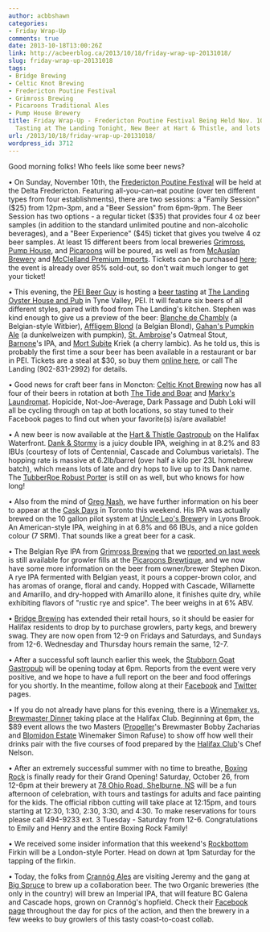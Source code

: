 ```yaml
---
author: acbbshawn
categories:
- Friday Wrap-Up
comments: true
date: 2013-10-18T13:00:26Z
link: http://acbeerblog.ca/2013/10/18/friday-wrap-up-20131018/
slug: friday-wrap-up-20131018
tags:
- Bridge Brewing
- Celtic Knot Brewing
- Fredericton Poutine Festival
- Grimross Brewing
- Picaroons Traditional Ales
- Pump House Brewery
title: Friday Wrap-Up - Fredericton Poutine Festival Being Held Nov. 10th, PEIBeerGuy
  Tasting at The Landing Tonight, New Beer at Hart & Thistle, and lots more!
url: /2013/10/18/friday-wrap-up-20131018/
wordpress_id: 3712
---
```


Good morning folks! Who feels like some beer news?

• On Sunday, November 10th, the [Fredericton Poutine Festival](http://frederictonpoutinefestival.weebly.com/) will be held at the Delta Fredericton. Featuring all-you-can-eat poutine (over ten different types from four establishments), there are two sessions: a "Family Session" ($25) from 12pm-3pm, and a "Beer Session" from 6pm-9pm. The Beer Session has two options - a regular ticket ($35) that provides four 4 oz beer samples (in addition to the standard unlimited poutine and non-alcoholic beverages), and a "Beer Experience" ($45) ticket that gives you twelve 4 oz beer samples. At least 15 different beers from local breweries [Grimross](https://www.facebook.com/pages/Grimross-Brewing-Co/110264115801307), [Pump House](http://beer.pumphousebrewery.ca/), and [Picaroons](https://www.facebook.com/picaroons) will be poured, as well as from [McAuslan Brewery](http://mcauslan.com/en/) and [McClelland Premium Imports](http://www.mcclellandbeers.ca/). Tickets can be purchased [here](http://frederictonpoutinefestival.weebly.com/tickets.html); the event is already over 85% sold-out, so don't wait much longer to get your ticket!

• This evening,  the [PEI Beer Guy](http://www.peibeerguy.com/) is hosting a [beer tasting](https://www.facebook.com/events/203486899831995/) at [The Landing Oyster House and Pub](https://www.facebook.com/TheLandingPub) in Tyne Valley, PEI. It will feature six beers of all different styles, paired with food from The Landing's kitchen. Stephen was kind enough to give us a preview of the beer: [Blanche de Chambly](http://www.unibroue.com/en/beers/3) (a Belgian-style Witbier), [AffIigem Blond](http://www.affligembeer.be/) (a Belgian Blond), [Gahan's Pumpkin Ale](http://peibrewingcompany.com/) (a dunkelweizen with pumpkin), [St. Ambroise](http://st-ambroise.mcauslan.com/en/)'s Oatmeal Stout, [Barnone](https://twitter.com/BARNONEBEER)'s IPA, and [Mort Subite](http://www.mort-subite.be/fr/getpage.asp?i=1) Kriek (a cherry lambic). As he told us, this is probably the first time a sour beer has been available in a restaurant or bar in PEI. Tickets are a steal at $30, so buy them [online here](https://peibeerclub.eventbrite.com/), or call The Landing (902-831-2992) for details.

• Good news for craft beer fans in Moncton: [Celtic Knot Brewing](https://www.facebook.com/CelticKnotBrewing) now has all four of their beers in rotation at both [The Tide and Boar](https://www.facebook.com/tideandboar) and [Marky's Laundromat](https://www.facebook.com/groups/2429282830/). Hopicide, Not-Joe-Average, Dark Passage and Dubh Loki will all be cycling through on tap at both locations, so stay tuned to their Facebook pages to find out when your favorite(s) is/are available!

• A new beer is now available at the [Hart & Thistle Gastropub](http://www.hartandthistle.com/) on the Halifax Waterfront. [Dank & Stormy](http://hartandthistle.blogspot.com/2013/10/dank-stormy.html) is a juicy double IPA, weighing in at 8.2% and 83 IBUs (courtesy of lots of Centennial, Cascade and Columbus varietals). The hopping rate is massive at 6.2lb/barrel (over half a kilo per 23L homebrew batch), which means lots of late and dry hops to live up to its Dank name. The [TubberRoe Robust Porter](http://hartandthistle.blogspot.com/2013/09/tubberroe-robust-porter.html) is still on as well, but who knows for how long!

• Also from the mind of [Greg Nash](https://twitter.com/__NASH__), we have further information on his beer to appear at the [Cask Days](http://atlanticcanadabeerblog.wordpress.com/2013/10/17/3721/) in Toronto this weekend. His IPA was actually brewed on the 10 gallon pilot system at [Uncle Leo's Brewe](http://uncleleosbrewery.ca/)ry in Lyons Brook. An American-style IPA, weighing in at 6.8% and 66 IBUs, and a nice golden colour (7 SRM). That sounds like a great beer for a cask.

• The Belgian Rye IPA from [Grimross Brewing](https://www.facebook.com/pages/Grimross-Brewing-Co/110264115801307) that we [reported on last week](http://atlanticcanadabeerblog.wordpress.com/2013/10/11/friday-wrap-up-20131011/) is still available for growler fills at the [Picaroons Brewtique](https://www.facebook.com/pages/Picaroons-Brewtique/175733285789133), and we now have some more information on the beer from owner/brewer Stephen Dixon. A rye IPA fermented with Belgian yeast, it pours a copper-brown color, and has aromas of orange, floral and candy. Hopped with Cascade, Willamette and Amarillo, and dry-hopped with Amarillo alone, it finishes quite dry, while exhibiting flavors of "rustic rye and spice". The beer weighs in at 6% ABV.

• [Bridge Brewing](http://bridgebeer.ca/) has extended their retail hours, so it should be easier for Halifax residents to drop by to purchase growlers, party kegs, and brewery swag. They are now open from 12-9 on Fridays and Saturdays, and Sundays from 12-6. Wednesday and Thursday hours remain the same, 12-7.

• After a successful soft launch earlier this week, the [Stubborn Goat Gastropub](http://www.stubborngoat.ca/) will be opening today at 6pm. Reports from the event were very positive, and we hope to have a full report on the beer and food offerings for you shortly. In the meantime, follow along at their [Facebook](https://www.facebook.com/StubbornGoat) and [Twitter](https://twitter.com/TheStubbornGoat) pages.

• If you do not already have plans for this evening, there is a [Winemaker vs. Brewmaster Dinner](http://winemakervsbrewmaster.eventbrite.ca/) taking place at the Halifax Club. Beginning at 6pm, the $89 event allows the two Masters ([Propeller](http://www.drinkpropeller.ca/)'s Brewmaster Bobby Zacharias and [Blomidon Estate](http://blomidonwine.ca/) Winemaker Simon Rafuse) to show off how well their drinks pair with the five courses of food prepared by the [Halifax Club](http://www.halifaxclub.ns.ca/)'s Chef Nelson.

• After an extremely successful summer with no time to breathe, [Boxing Rock](http://www.boxingrock.ca/) is finally ready for their Grand Opening! Saturday, October 26, from 12-6pm at their brewery at [78 Ohio Road, Shelburne, NS](http://goo.gl/maps/XMYeK) will be a fun afternoon of celebration, with tours and tastings for adults and face painting for the kids. The official ribbon cutting will take place at 12:15pm, and tours starting at 12:30, 1:30, 2:30, 3:30, and 4:30. To make reservations for tours please call 494-9233 ext. 3 Tuesday - Saturday from 12-6. Congratulations to Emily and Henry and the entire Boxing Rock Family!

• We received some insider information that this weekend's [Rockbottom](http://rockbottombrewpub.ca/) Firkin will be a London-style Porter.  Head on down at 1pm Saturday for the tapping of the firkin.

• Today, the folks from [Crannóg Ales](https://www.facebook.com/pages/Crann%C3%B3g-Ales/147130382004277) are visiting Jeremy and the gang at [Big Spruce](https://www.facebook.com/BigSpruceBrewing) to brew up a collaboration beer. The two Organic breweries (the only in the country) will brew an Imperial IPA, that will feature BC Galena and Cascade hops, grown on Crannóg's hopfield. Check their [Facebook page](https://www.facebook.com/BigSpruceBrewing) throughout the day for pics of the action, and then the brewery in a few weeks to buy growlers of this tasty coast-to-coast collab.
